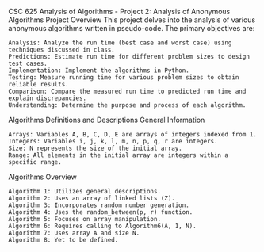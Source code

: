CSC 625 Analysis of Algorithms - Project 2: Analysis of Anonymous Algorithms
Project Overview
This project delves into the analysis of various anonymous algorithms written in pseudo-code. The primary objectives are:

    Analysis: Analyze the run time (best case and worst case) using techniques discussed in class.
    Predictions: Estimate run time for different problem sizes to design test cases.
    Implementation: Implement the algorithms in Python.
    Testing: Measure running time for various problem sizes to obtain reliable results.
    Comparison: Compare the measured run time to predicted run time and explain discrepancies.
    Understanding: Determine the purpose and process of each algorithm.

Algorithms Definitions and Descriptions
General Information

    Arrays: Variables A, B, C, D, E are arrays of integers indexed from 1.
    Integers: Variables i, j, k, l, m, n, p, q, r are integers.
    Size: N represents the size of the initial array.
    Range: All elements in the initial array are integers within a specific range.

Algorithms Overview

    Algorithm 1: Utilizes general descriptions.
    Algorithm 2: Uses an array of linked lists (Z).
    Algorithm 3: Incorporates random number generation.
    Algorithm 4: Uses the random_between(p, r) function.
    Algorithm 5: Focuses on array manipulation.
    Algorithm 6: Requires calling to Algorithm6(A, 1, N).
    Algorithm 7: Uses array A and size N.
    Algorithm 8: Yet to be defined.
